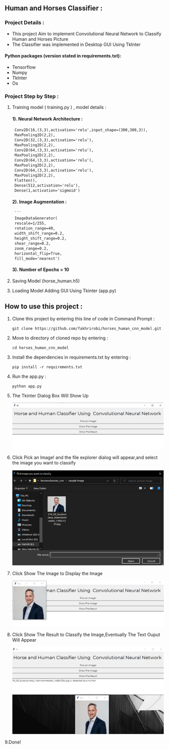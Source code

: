 ## Human and Horses Classifier : 
### Project Details : 
* This project Aim to implement Convolutional Neural Network to Classify Human and Horses Picture 
* The Classifier was implemented in Desktop GUI Using TkInter 


#### Python packages (version stated in requirements.txt):
* Tensorflow 
* Numpy 
* TkInter
* Os


### Project Step by Step : 


1. Training model ( training.py ) , model details : 
    #### 1). Neural Network Architecture :         
        Conv2D(16,(3,3),activation='relu',input_shape=(300,300,3)),
        MaxPooling2D(2,2),
        Conv2D(32,(3,3),activation='relu'),
        MaxPooling2D(2,2),
        Conv2D(64,(3,3),activation='relu'),
        MaxPooling2D(2,2),
        Conv2D(64,(3,3),activation='relu'),
        MaxPooling2D(2,2),
        Conv2D(64,(3,3),activation='relu'),
        MaxPooling2D(2,2),
        Flatten(),
        Dense(512,activation='relu'),
        Dense(1,activation='sigmoid')
    #### 2). Image Augmentation : 
        ```
        ImageDataGenerator(
        rescale=1/255,
        rotation_range=40,
        width_shift_range=0.2,
        height_shift_range=0.2,
        shear_range=0.2,
        zoom_range=0.2,
        horizontal_flip=True,
        fill_mode='nearest')

     #### 3). Number of Epochs = 10 


2. Saving Model (horse_human.h5)
   
3. Loading Model Adding GUI Using Tkinter (app.py) 


## How to use this project : 

1. Clone this project by entering this line of code in Command Prompt : 
   ```
   git clone https://github.com/fakhrirobi/horses_human_cnn_model.git
   ```
2. Move to directory of cloned repo by entering : 
   ```
   cd horses_human_cnn_model
   ```
3. Install the dependencies in requirements.txt by entering : 
   ```
   pip install -r requirements.txt
   ```
4. Run the app.py : 
   ```
   python app.py
   ```
5. The Tkinter Dialog Box Will Show Up 
   
   ![Tkiner Dialog Box](https://github.com/fakhrirobi/horses_human_cnn_model/blob/main/assets/tkinter_display.png)
6. Click Pick an Image! and the file explorer dialog will appear,and select the image you want to classify
   
   ![Pick Image](https://github.com/fakhrirobi/horses_human_cnn_model/blob/main/assets/pick_image.png)
7. Click Show The Image to Display the Image
   
   ![Pick Image](https://github.com/fakhrirobi/horses_human_cnn_model/blob/main/assets/show_image.png)
8. Click Show The Result to Classify the Image,Eventually The Text Ouput Will Appear
   
   ![Pick Image](https://github.com/fakhrirobi/horses_human_cnn_model/blob/main/assets/show_result.png)

9.Done!









